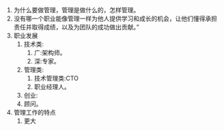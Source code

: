 1. 为什么要做管理，管理是做什么的，怎样管理。
1. 没有哪一个职业能像管理一样为他人提供学习和成长的机会，让他们懂得承担责任并取得成绩，以及为团队的成功做出贡献。”
1. 职业发展
    1. 技术类:
        1. 广:架构师。
        2. 深:专家。
    1. 管理类:
        1. 技术管理类:CTO
        2. 职业经理人。
    1. 创业:
    1. 顾问。
1. 管理工作的特点
    1. 更大
